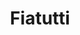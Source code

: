 ---
title: "Fiatutti"
url: /ciudad-autonoma-de-buenos-aires/fiatutti/
shop: piezas de automóviles
---